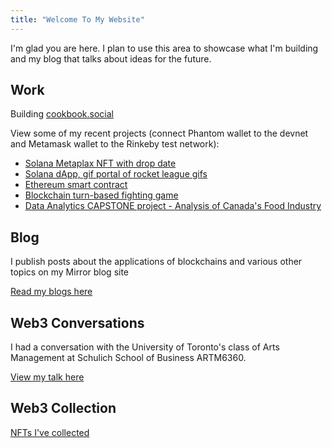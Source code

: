 ```yaml
---
title: "Welcome To My Website"
---
```


I'm glad you are here. I plan to use this area to showcase what I'm building and my blog that talks about ideas for the future.

## Work

Building [cookbook.social](cookbook.social)

View some of my recent projects (connect Phantom wallet to the devnet and Metamask wallet to the Rinkeby test network):
- [Solana Metaplax NFT with drop date](https://nft-drop-starter-project-alpha-lac.vercel.app/)
- [Solana dApp, gif portal of rocket league gifs](https://gif-portal-starter.krishnacd93.repl.co/)
- [Ethereum smart contract](https://recipe-portal.krishnacd93.repl.co/)
- [Blockchain turn-based fighting game](https://nft-game-starter-project.krishnacd93.repl.co)
- [Data Analytics CAPSTONE project - Analysis of Canada's Food Industry](https://github.com/KrishnaCD93/DAAN-Capstone-Project)

## Blog
I publish posts about the applications of blockchains and various other topics on my Mirror blog site

[Read my blogs here](https://mirror.xyz/0x067a679B1b56A3CA58E2F4Eb77a157E61c95e9e4)

## Web3 Conversations
I had a conversation with the University of Toronto's class of Arts Management at Schulich School of Business ARTM6360.

[View my talk here](https://www.dropbox.com/s/d1gi73u8u2lqs3r/Schulich%20AM%2BE%20Digital%20Media%20-%202022%20Class%201.mp4?dl=0)

## Web3 Collection
[NFTs I've collected](https://opensea.io/krishnaD)
